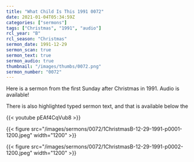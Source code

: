 ```yaml
---
title: "What Child Is This 1991 0072"
date: 2021-01-04T05:34:59Z
categories: ["sermons"]
tags: ["Christmas", "1991", "audio"]
rcl_year: "B"
rcl_season: "Christmas"
sermon_date: 1991-12-29
sermon_scan: true
sermon_text: true
sermon_audio: true
thumbnail: "/images/thumbs/0072.png"
sermon_number: "0072"
---
```


Here is a sermon from the first Sunday after Christmas in 1991.  Audio is available!

<!--more-->

There is also highlighted typed sermon text, and that is available below the 

{{< youtube pEAf4CqVub8  >}}

{{< figure src="/images/sermons/0072/1ChristmasB-12-29-1991-p0001-1200.jpeg" width="1200" >}}

{{< figure src="/images/sermons/0072/1ChristmasB-12-29-1991-p0002-1200.jpeg" width="1200" >}}

